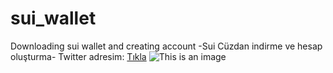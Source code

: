 # sui_wallet
Downloading sui wallet and creating account
-Sui Cüzdan indirme ve hesap oluşturma-
Twitter adresim: [Tıkla](https://twitter.com/hakandmr99)
![This is an image](https://ibb.co/HrLD4LY)
